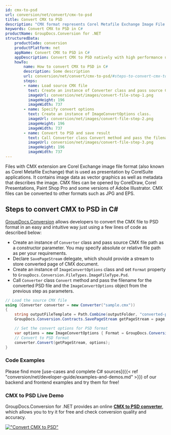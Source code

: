 ```yaml
---
id: cmx-to-psd
url: conversion/net/convert/cmx-to-psd
title: Convert CMX to PSD
description: "CMX format represents Corel Metafile Exchange Image File with .cmx extension. Learn how to convert CMX to PSD file programmatically in C# language using GroupDocs.Conversion for .NET library."
keywords: Convert CMX to PSD in C#
productName: GroupDocs.Conversion for .NET
structuredData:
    productCode: conversion
    productPlatform: net
    appName: Convert CMX to PSD in C#
    appDescription: Convert CMX to PSD natively with high performance using C# language and server side GroupDocs.Conversion for .NET APIs, without the use of any software like Microsoft or Open Office.
    howTo:
        name: How to convert CMX to PSD in C# 
        description: Some description
        url: conversion/net/convert/cmx-to-psd/#steps-to-convert-cmx-to-psd-in-c
        steps:
        - name: Load source CMX file 
          text: Create an instance of Converter class and pass source CMX file path as a constructor parameter. You may specify absolute or relative file path as per your requirements. 
          imageUrl: conversion/net/images/convert-file-step-1.png
          imageHeight: 196
          imageWidth: 737
        - name: Specify convert options 
          text: Create an instance of ImageConvertOptions class.
          imageUrl: conversion/net/images/convert-file-step-2.png
          imageHeight: 196
          imageWidth: 737
        - name: Convert to PSD and save result 
          text: Call Converter class Convert method and pass the filename for the converted HTML file and the ImageConvertOptions object from the previous step as parameters.
          imageUrl: conversion/net/images/convert-file-step-3.png
          imageHeight: 196
          imageWidth: 737
---
```


Files with CMX extension are Corel Exchange image file format (also known as Corel Metafile Exchange) that is used as presentation by CorelSuite applications. It contains image data as vector graphics as well as metadata that describes the image. CMX files can be opened by CorelDraw, Corel Presentations, Paint Shop Pro and some versions of Adobe Illustrator. CMX files can be converted to other formats such as JPG and EPS.

## Steps to convert CMX to PSD in C#

[GroupDocs.Conversion](https://products.groupdocs.com/conversion/net) allows developers to convert the CMX file to PSD format in an easy and intuitive way just using a few lines of code as described below:

* Create an instance of `Converter` class and pass source CMX file path as a constructor parameter. You may specify absolute or relative file path as per your requirements. 
* Declare `SavePageStream` delegate, which should provide a stream to store converted page of CMX document.
* Create an instance of `ImageConvertOptions` class and set `Format` property to `GroupDocs.Conversion.FileTypes.ImageFileType.Psd`.
* Call `Converter` class `Convert` method and pass the filename for the converted PSD file and the `ImageConvertOptions` object from the previous step as parameters.

```csharp
// Load the source CMX file
using (Converter converter = new Converter("sample.cmx"))
{
    string outputFileTemplate = Path.Combine(outputFolder, "converted-page-{0}.psd");
    GroupDocs.Conversion.Contracts.SavePageStream getPageStream = page => new FileStream(string.Format(outputFileTemplate, page), FileMode.Create);

    // Set the convert options for PSD format
    var options = new ImageConvertOptions { Format = GroupDocs.Conversion.FileTypes.ImageFileType.Psd };   
    // Convert to PSD format
    converter.Convert(getPageStream, options);
}
```

### Code Examples

Please find more [use-cases and complete C# sources]({{< ref "conversion/net/developer-guide/examples-and-demos.md" >}}) of our backend and frontend examples and try them for free!

### CMX to PSD Live Demo

GroupDocs.Conversion for .NET provides an online [**CMX to PSD converter**](https://products.groupdocs.app/conversion/cmx-to-psd), which allows you to try it for free and check conversion quality and accuracy.

[!["Convert CMX to PSD"](conversion/net/images/convert-to-psd/convert-cmx-to-psd.png)](https://products.groupdocs.app/conversion/cmx-to-psd)